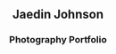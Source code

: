 <!DOCTYPE html>
<html>
  <h2 align="center">Jaedin Johnson</h2>
  <h3 align="center">Photography Portfolio</h3>
</html>



